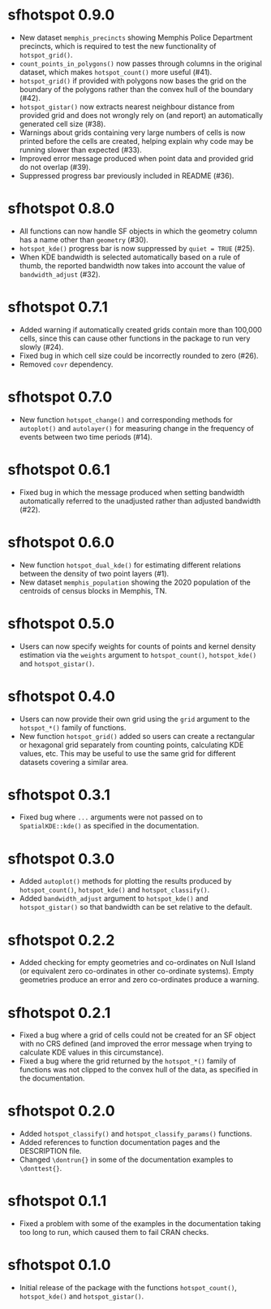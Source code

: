 # sfhotspot 0.9.0

* New dataset `memphis_precincts` showing Memphis Police Department precincts,
  which is required to test the new functionality of `hotspot_grid()`.
* `count_points_in_polygons()` now passes through columns in the original 
  dataset, which makes `hotspot_count()` more useful (#41).
* `hotspot_grid()` if provided with polygons now bases the grid on the
  boundary of the polygons rather than the convex hull of the boundary (#42).
* `hotspot_gistar()` now extracts nearest neighbour distance from provided grid
  and does not wrongly rely on (and report) an automatically generated cell
  size (#38).
* Warnings about grids containing very large numbers of cells is now printed
  before the cells are created, helping explain why code may be running slower
  than expected (#33).
* Improved error message produced when point data and provided grid do not
  overlap (#39).
* Suppressed progress bar previously included in README (#36).


# sfhotspot 0.8.0

* All functions can now handle SF objects in which the geometry column has a
  name other than `geometry` (#30).
* `hotspot_kde()` progress bar is now suppressed by `quiet = TRUE` (#25).
* When KDE bandwidth is selected automatically based on a rule of thumb, the
  reported bandwidth now takes into account the value of `bandwidth_adjust` 
  (#32).


# sfhotspot 0.7.1

* Added warning if automatically created grids contain more than 100,000 cells,
  since this can cause other functions in the package to run very slowly (#24).
* Fixed bug in which cell size could be incorrectly rounded to zero (#26).
* Removed `covr` dependency.


# sfhotspot 0.7.0

* New function `hotspot_change()` and corresponding methods for `autoplot()` and
  `autolayer()` for measuring change in the frequency of events between two time
  periods (#14).


# sfhotspot 0.6.1

* Fixed bug in which the message produced when setting bandwidth automatically
  referred to the unadjusted rather than adjusted bandwidth (#22).


# sfhotspot 0.6.0
* New function `hotspot_dual_kde()` for estimating different relations between
  the density of two point layers (#1).
* New dataset `memphis_population` showing the 2020 population of the centroids 
  of census blocks in Memphis, TN.


# sfhotspot 0.5.0

* Users can now specify weights for counts of points and kernel density 
  estimation via the `weights` argument to `hotspot_count()`, `hotspot_kde()` 
  and `hotspot_gistar()`.


# sfhotspot 0.4.0

* Users can now provide their own grid using the `grid` argument to the 
  `hotspot_*()` family of functions.
* New function `hotspot_grid()` added so users can create a rectangular or
  hexagonal grid separately from counting points, calculating KDE values, etc.
  This may be useful to use the same grid for different datasets covering a
  similar area.


# sfhotspot 0.3.1

* Fixed bug where `...` arguments were not passed on to `SpatialKDE::kde()` as
  specified in the documentation.


# sfhotspot 0.3.0

* Added `autoplot()` methods for plotting the results produced by 
  `hotspot_count()`, `hotspot_kde()` and `hotspot_classify()`.
* Added `bandwidth_adjust` argument to `hotspot_kde()` and `hotspot_gistar()` so
  that bandwidth can be set relative to the default.


# sfhotspot 0.2.2

* Added checking for empty geometries and co-ordinates on Null Island (or
  equivalent zero co-ordinates in other co-ordinate systems). Empty geometries
  produce an error and zero co-ordinates produce a warning.


# sfhotspot 0.2.1

* Fixed a bug where a grid of cells could not be created for an SF object with 
  no CRS defined (and improved the error message when trying to calculate KDE 
  values in this circumstance).
* Fixed a bug where the grid returned by the `hotspot_*()` family of functions 
  was not clipped to the convex hull of the data, as specified in the 
  documentation.


# sfhotspot 0.2.0

* Added `hotspot_classify()` and `hotspot_classify_params()` functions.
* Added references to function documentation pages and the DESCRIPTION file.
* Changed `\dontrun{}` in some of the documentation examples to `\donttest{}`.


# sfhotspot 0.1.1

* Fixed a problem with some of the examples in the documentation taking too long
  to run, which caused them to fail CRAN checks.


# sfhotspot 0.1.0

* Initial release of the package with the functions `hotspot_count()`, 
  `hotspot_kde()` and `hotspot_gistar()`.
